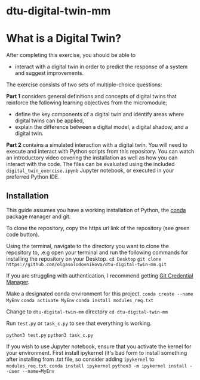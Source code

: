 # dtu-digital-twin-mm

# What is a Digital Twin?

After completing this exercise, you should be able to
- interact with a digital twin in order to predict the response of a system and suggest improvements. 

The exercise consists of two sets of multiple-choice questions:

**Part 1** considers general definitions and concepts of digital twins that reinforce the following learning objectives from the micromodule;
- define the key components of a digital twin and identify areas where digital twins can be applied,
- explain the difference between a digital model, a digital shadow, and a digital twin.​

**Part 2** contains a simulated interaction with a digital twin. You will need to execute and interact with Python scripts from this repository. You can watch an introductory video covering the installation as well as how you can interact with the code. The files can be evaluated using the included `digital_twin_exercise.ipynb` Jupyter notebook, or executed in your preferred Python IDE.

## Installation
This guide assumes you have a working installation of Python, the [conda](https://docs.conda.io/en/latest/) package manager and git.

To clone the repository, copy the https url link of the repository (see green code button). 

Using the terminal, navigate to the directory you want to clone the repository to, .e.g open your terminal and run the following commands for installing the repository on your Desktop.
`cd Desktop`
`git clone https://github.com/olgasolodovnikova/dtu-digital-twin-mm.git`

If you are struggling with authentication, I recommend getting [Git Credential Manager](https://github.com/git-ecosystem/git-credential-manager/blob/main/README.md).

Make a designated conda environment for this project.
`conda create --name MyEnv`
`conda activate MyEnv`
`conda install modules_req.txt`

Change to `dtu-digital-twin-mm` directory
`cd dtu-digital-twin-mm`

Run `test.py` or `task_c.py` to see that everything is working. 

`python3 test.py`
`python3 task_c.py`

If you wish to use Jupyter notebook, ensure that you activate the kernel for your environment. First install ipykernel (it's bad form to install something after installing from .txt file, so consider adding `ipykernel` to `modules_req.txt`. 
`conda install ipykernel`
`python3 -m ipykernel install --user --name=MyEnv`






